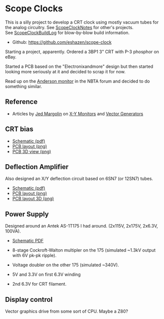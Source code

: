 # Scope Clocks

This is a silly project to develop a CRT clock using mostly vacuum tubes for the analog circuitry.  See [ScopeClockNotes](ScopeClockNotes.md) for other's projects.  
See [ScopeClockBuildLog](ScopeClockBuildLog.md) for blow-by-blow build information.

* Github: https://github.com/eshazen/scope-clock

Starting a project, apparently.  Ordered a 3BP1 3" CRT with P-3 phosphor on eBay.

Started a PCB based on the "Electronixandmore" design but then started looking more seriously at it and decided to scrap it for now.

Read up on the [Anderson monitor](http://www.taswegian.com/NBTV/forum/viewforum.php?f=17) in the NBTA forum and decided to do something similar.

## Reference

* Articles by [Jed Margolin](https://www.jmargolin.com/) on  [X-Y Monitors](https://www.jmargolin.com/xy/xymon.htm) and [Vector Generators](https://www.jmargolin.com/vgens/vgens.htm)

## CRT bias

* [Schematic (pdf)](https://github.com/eshazen/scope-clock/blob/main/hardware/anderson_crt/anderson_crt.pdf)
* [PCB layout (png)](https://github.com/eshazen/scope-clock/blob/main/hardware/anderson_crt/anderson_crt.pcb_layout.png)
* [PCB 3D view (png)](https://github.com/eshazen/scope-clock/blob/main/hardware/anderson_crt/anderson_crt.pcb_3D.png)

## Deflection Amplifier

Also designed an X/Y deflection circuit based on 6SN7 (or 12SN7) tubes.

* [Schematic (pdf)](https://github.com/eshazen/scope-clock/blob/main/hardware/deflection_amp/deflection_amp.pdf)
* [PCB layout (png)](https://github.com/eshazen/scope-clock/blob/main/hardware/deflection_amp/deflection_amp_pcb.png)
* [PCB layout 3D (png)](https://github.com/eshazen/scope-clock/blob/main/hardware/deflection_amp/deflection_amp_pcb_3D.png)

## Power Supply

Designed around an Antek AS-1T175 I had around.  (2x115V, 2x175V, 2x6.3V, 100VA).

* [Schematic PDF](https://github.com/eshazen/scope-clock/blob/main/hardware/psu/psu.pdf)

* 8-stage Cockroft-Walton multipler on the 175 (simulated ~1.3kV output with 6V pk-pk ripple).
* Voltage doubler on the other 175 (simulated ~340V).
* 5V and 3.3V on first 6.3V winding
* 2nd 6.3V for CRT filament.

## Display control

Vector graphics drive from some sort of CPU.  Maybe a Z80?
